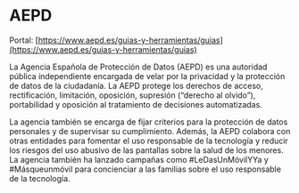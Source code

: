 # AEPD

Portal: [https://www.aepd.es/guias-y-herramientas/guias](https://www.aepd.es/guias-y-herramientas/guias)

La Agencia Española de Protección de Datos (AEPD) es una autoridad pública independiente encargada de velar por la privacidad y la protección de datos de la ciudadanía. La AEPD protege los derechos de acceso, rectificación, limitación, oposición, supresión (“derecho al olvido”), portabilidad y oposición al tratamiento de decisiones automatizadas.&#x20;

La agencia también se encarga de fijar criterios para la protección de datos personales y de supervisar su cumplimiento. Además, la AEPD colabora con otras entidades para fomentar el uso responsable de la tecnología y reducir los riesgos del uso abusivo de las pantallas sobre la salud de los menores. La agencia también ha lanzado campañas como #LeDasUnMóvilYYa y #Másqueunmóvil para concienciar a las familias sobre el uso responsable de la tecnología.

